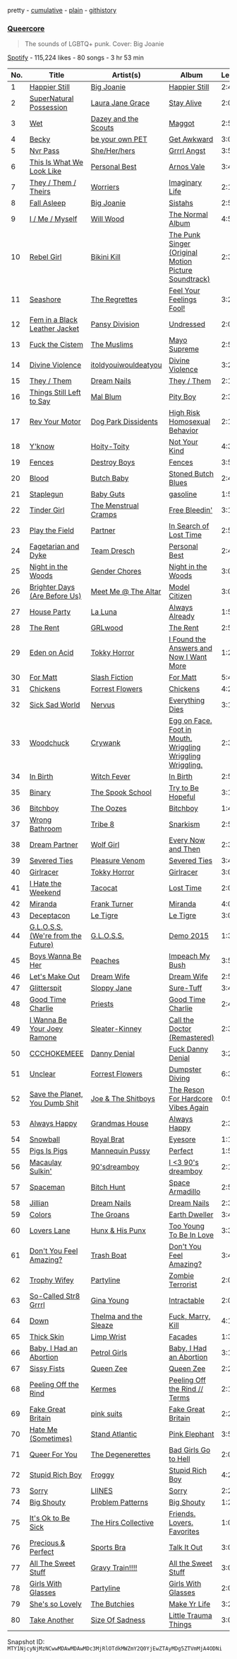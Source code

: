 pretty - [cumulative](/playlists/cumulative/37i9dQZF1DXa3ll4rE48Mv.md) - [plain](/playlists/plain/37i9dQZF1DXa3ll4rE48Mv) - [githistory](https://github.githistory.xyz/mackorone/spotify-playlist-archive/blob/main/playlists/plain/37i9dQZF1DXa3ll4rE48Mv)

### [Queercore](https://open.spotify.com/playlist/37i9dQZF1DXa3ll4rE48Mv)

> The sounds of LGBTQ+ punk\. Cover: Big Joanie

[Spotify](https://open.spotify.com/user/spotify) - 115,224 likes - 80 songs - 3 hr 53 min

| No. | Title | Artist(s) | Album | Length |
|---|---|---|---|---|
| 1 | [Happier Still](https://open.spotify.com/track/0mcuFEYftMEs8rWQKokhqp) | [Big Joanie](https://open.spotify.com/artist/39cxr26gqrCiUgIkz4lA8j) | [Happier Still](https://open.spotify.com/album/5yeZzxpwP5gQuGm8JcxFBn) | 2:40 |
| 2 | [SuperNatural Possession](https://open.spotify.com/track/5NjfRU0JaR3TjNGU2kOubc) | [Laura Jane Grace](https://open.spotify.com/artist/4yfPiAauSgUfyc4k4WtwM9) | [Stay Alive](https://open.spotify.com/album/2f9isupAl4hlTTYbst9bFh) | 2:04 |
| 3 | [Wet](https://open.spotify.com/track/1pMEVQiiBtlhBjRxOVqVVH) | [Dazey and the Scouts](https://open.spotify.com/artist/3J8YGHzxEZzHRYVxGmQCvJ) | [Maggot](https://open.spotify.com/album/4o2UhvIIalZ00nvHyk2nEz) | 2:50 |
| 4 | [Becky](https://open.spotify.com/track/2JXWrZnKf0PMklRuJapQgT) | [be your own PET](https://open.spotify.com/artist/60oPm94IK14iPqnGwkbw8x) | [Get Awkward](https://open.spotify.com/album/19ROncpBALfjlbLdXSLSzr) | 3:00 |
| 5 | [Nvr Pass](https://open.spotify.com/track/7yJLS5bbD1BbVVXaRktMxP) | [She/Her/hers](https://open.spotify.com/artist/4VfY7XPH7M1nahvlNluxTg) | [Grrrl Angst](https://open.spotify.com/album/1joEVEBQ4YuxikhoClLGBP) | 3:50 |
| 6 | [This Is What We Look Like](https://open.spotify.com/track/3jcjcAPaXCmsTIs8R08Q2q) | [Personal Best](https://open.spotify.com/artist/3yJdrYDYsEvC5Gu6FtNJ64) | [Arnos Vale](https://open.spotify.com/album/7KjTamXxcgfZ2gAmI24BQ5) | 3:43 |
| 7 | [They / Them / Theirs](https://open.spotify.com/track/5zpUjhFZWLZ7vCVk6ZpnRs) | [Worriers](https://open.spotify.com/artist/55Z2PiiE80rBOkkL1wyNPD) | [Imaginary Life](https://open.spotify.com/album/4Yb6CXNP2OjaRvPHLNVZfr) | 2:18 |
| 8 | [Fall Asleep](https://open.spotify.com/track/0PZQWlZ4A8CSD1f9P9xoTx) | [Big Joanie](https://open.spotify.com/artist/39cxr26gqrCiUgIkz4lA8j) | [Sistahs](https://open.spotify.com/album/7pToEE1w4P0UAMqhaPxoQr) | 2:56 |
| 9 | [I / Me / Myself](https://open.spotify.com/track/1lqj3wgPj8gHCdq46hUjvr) | [Will Wood](https://open.spotify.com/artist/1VQ8riQ31zVHtlxiCC9EZE) | [The Normal Album](https://open.spotify.com/album/3e4el0X3Rqx0Lms74bUrkJ) | 4:51 |
| 10 | [Rebel Girl](https://open.spotify.com/track/0XyjtybwqSdqMAFfBEkmZf) | [Bikini Kill](https://open.spotify.com/artist/0gvHPdYxlU94W7V5MSIlFe) | [The Punk Singer \(Original Motion Picture Soundtrack\)](https://open.spotify.com/album/7DoTlKAupC8rNAdb0tNmZ2) | 2:37 |
| 11 | [Seashore](https://open.spotify.com/track/6kQ3W5LMxh6ftjEBssYgAd) | [The Regrettes](https://open.spotify.com/artist/67WNUxmM7y4WzHPAVzBu3E) | [Feel Your Feelings Fool!](https://open.spotify.com/album/3AWvlkLV6Wmys6G85zwz98) | 3:28 |
| 12 | [Fem in a Black Leather Jacket](https://open.spotify.com/track/7Gjze5dPQjujzoHGOQReWT) | [Pansy Division](https://open.spotify.com/artist/5OyEfwMlXpCWU8dWVENGgm) | [Undressed](https://open.spotify.com/album/3FQM6XQYuV0CMKzs1jTTBF) | 2:04 |
| 13 | [Fuck the Cistem](https://open.spotify.com/track/6Qt0KafTAgxOBEi3XFo2eg) | [The Muslims](https://open.spotify.com/artist/0k4t6CgTa017VoLxokJn8t) | [Mayo Supreme](https://open.spotify.com/album/2T42kZHMEGCe6XkRmCWe8y) | 2:52 |
| 14 | [Divine Violence](https://open.spotify.com/track/6WwLkjY0RqDkgPmo1URNxK) | [itoldyouiwouldeatyou](https://open.spotify.com/artist/7625dNOd552CCLYVObfTxe) | [Divine Violence](https://open.spotify.com/album/21perF5XCWHbK7CDvuU1s4) | 3:22 |
| 15 | [They / Them](https://open.spotify.com/track/1PuQlpFUY6GzQRfQuEQbPs) | [Dream Nails](https://open.spotify.com/artist/49xQzRRO1vI3fmCdbPTwBB) | [They / Them](https://open.spotify.com/album/32HrqcUhi9BlA5Y8bUcCZH) | 2:17 |
| 16 | [Things Still Left to Say](https://open.spotify.com/track/4Rd5yPcGwS8ewCJYwxyfqP) | [Mal Blum](https://open.spotify.com/artist/4tT8fWyOy0hVI7jo9fJmXX) | [Pity Boy](https://open.spotify.com/album/2RCB0j6tDvutjHGcSBeRK2) | 2:31 |
| 17 | [Rev Your Motor](https://open.spotify.com/track/6VNNakpjSH8LNBX7fSGhUv) | [Dog Park Dissidents](https://open.spotify.com/artist/3n7gyeQTlIwleoJFpOIMFp) | [High Risk Homosexual Behavior](https://open.spotify.com/album/6uTcZlIYH8rpuk5wlvPR3C) | 2:19 |
| 18 | [Y'know](https://open.spotify.com/track/2fEgApMmxqKwCYXqg3Y2YE) | [Hoity\-Toity](https://open.spotify.com/artist/59C4CCO7zRyoXORgHPjDjp) | [Not Your Kind](https://open.spotify.com/album/2bINeWV1YXsi5QrPl28cnh) | 4:34 |
| 19 | [Fences](https://open.spotify.com/track/1xFzQ7lZeNZkaXeozVWb79) | [Destroy Boys](https://open.spotify.com/artist/7KeN0XX71T4fGysIYLB5J5) | [Fences](https://open.spotify.com/album/2V3FIz7zBjKGsSLdV7ixXj) | 3:58 |
| 20 | [Blood](https://open.spotify.com/track/5BWpwPVzb4LuvPpZ1SB0SS) | [Butch Baby](https://open.spotify.com/artist/3jzfCiOKgr1xHyUYLqw3lr) | [Stoned Butch Blues](https://open.spotify.com/album/4qSJWCaegd4OR1UzwOocpn) | 2:47 |
| 21 | [Staplegun](https://open.spotify.com/track/4JRs49S2iWLrYKppB2Nmql) | [Baby Guts](https://open.spotify.com/artist/0n7Xc7tVMZdgrQgNoVyqIR) | [gasoline](https://open.spotify.com/album/5fpTeGoair7Yj69gyJfjUh) | 1:54 |
| 22 | [Tinder Girl](https://open.spotify.com/track/4v8Ld3zwasdQvBZtVJgO0H) | [The Menstrual Cramps](https://open.spotify.com/artist/5ZV8lDOPUCh9tzkSQBVarI) | [Free Bleedin'](https://open.spotify.com/album/20EOnbktQbZbkxOJGrqLmA) | 3:17 |
| 23 | [Play the Field](https://open.spotify.com/track/6MBMpHYzCrFOcExyNGPRRb) | [Partner](https://open.spotify.com/artist/15rbZYMoW9AYb3zcuFUNOU) | [In Search of Lost Time](https://open.spotify.com/album/1IPEfgp0l3XWsnAm0F30Ax) | 2:56 |
| 24 | [Fagetarian and Dyke](https://open.spotify.com/track/2942YKHIqF1XHp7fvp1iEN) | [Team Dresch](https://open.spotify.com/artist/1i0UobirqiiWT0AbrkZKrs) | [Personal Best](https://open.spotify.com/album/2CcIyIyNax2Zim1Ii5pHRK) | 2:45 |
| 25 | [Night in the Woods](https://open.spotify.com/track/3xsaPXF9RUVWMJDKYN0sZ5) | [Gender Chores](https://open.spotify.com/artist/1KXewBzOBGruO48jAuuVVi) | [Night in the Woods](https://open.spotify.com/album/6IvCrae07F3hum42P8CYb0) | 3:03 |
| 26 | [Brighter Days \(Are Before Us\)](https://open.spotify.com/track/6VUFd1yl3AvPwb5QFVCoqg) | [Meet Me @ The Altar](https://open.spotify.com/artist/4bzfsZhaLW6VWHLh1sqcrK) | [Model Citizen](https://open.spotify.com/album/7qGZWGsspSXTXiqTWa4sT5) | 3:03 |
| 27 | [House Party](https://open.spotify.com/track/4LeuJ3WfqbEm0TiYOjdm89) | [La Luna](https://open.spotify.com/artist/61DB9tvIGdQwz1B4IxdP7g) | [Always Already](https://open.spotify.com/album/266CkD6b9yrFX60cDNAyKy) | 1:53 |
| 28 | [The Rent](https://open.spotify.com/track/61aNP3upsNJMLRdWf8Mj5v) | [GRLwood](https://open.spotify.com/artist/0yrzVTuk6PgF51NYgfgKXe) | [The Rent](https://open.spotify.com/album/7ctFtUf0RzsBUNzOIkl1kL) | 2:53 |
| 29 | [Eden on Acid](https://open.spotify.com/track/1RNfuLU3uGrhUDitaQ0AW8) | [Tokky Horror](https://open.spotify.com/artist/2TJkCzhISn0eZv1cQ8eLSp) | [I Found the Answers and Now I Want More](https://open.spotify.com/album/0tDPveQFHjPpuSTYaOP9Cl) | 1:26 |
| 30 | [For Matt](https://open.spotify.com/track/4Lrwl77lIBqBFtVIUQPI3D) | [Slash Fiction](https://open.spotify.com/artist/51lcK4r9QlqmtGQxLedO9M) | [For Matt](https://open.spotify.com/album/1l2zfAh6tsE6FfYZVxF3cE) | 5:44 |
| 31 | [Chickens](https://open.spotify.com/track/5hnktvtMR96jGKA54FEi7U) | [Forrest Flowers](https://open.spotify.com/artist/6dpJaK0AIrYLSHi4UFeeA8) | [Chickens](https://open.spotify.com/album/1aDGrlOO5aCxtArveJH8fI) | 4:20 |
| 32 | [Sick Sad World](https://open.spotify.com/track/4BeyMnzwMGNnjYIqMhHqYZ) | [Nervus](https://open.spotify.com/artist/4vApur54D4XetXX1xnIAKv) | [Everything Dies](https://open.spotify.com/album/3AyoeLix6xbioDX8eLf1JS) | 3:11 |
| 33 | [Woodchuck](https://open.spotify.com/track/6GUeUdO8AOZ52UcRFPn1eH) | [Crywank](https://open.spotify.com/artist/7gzXeFUDWz0aqhikdkOJxQ) | [Egg on Face\. Foot in Mouth\. Wriggling Wriggling Wriggling.](https://open.spotify.com/album/26WIpPiL8DGHgdZ0xQR4sC) | 2:33 |
| 34 | [In Birth](https://open.spotify.com/track/7wOxLKY5IPuK5bpCO4QY7p) | [Witch Fever](https://open.spotify.com/artist/1Zdd7fqk5jtuMUwE7agpS1) | [In Birth](https://open.spotify.com/album/1OAxny9o7MDCz7oZTVfLAV) | 2:56 |
| 35 | [Binary](https://open.spotify.com/track/612neH3gcy0ke7jLRRca53) | [The Spook School](https://open.spotify.com/artist/1K9hZ7uYbiVLEYhV4SFrOA) | [Try to Be Hopeful](https://open.spotify.com/album/0ooSpzz4zOyP9nKl02dDye) | 3:15 |
| 36 | [Bitchboy](https://open.spotify.com/track/4c2S2MELHhh3nspK1Rmef7) | [The Oozes](https://open.spotify.com/artist/48VgYEfRllDfyLl4BEMVSF) | [Bitchboy](https://open.spotify.com/album/1dLzdrQ9uVcUqv6PMHNQ9z) | 1:47 |
| 37 | [Wrong Bathroom](https://open.spotify.com/track/2rxPRLVeFZOuBhaNnwHKDS) | [Tribe 8](https://open.spotify.com/artist/36XvuDzOGosIiNn9WC6snn) | [Snarkism](https://open.spotify.com/album/68ctZ7mlwKGobH2N7Z8DEP) | 2:55 |
| 38 | [Dream Partner](https://open.spotify.com/track/0vfeQ9IraM3uOTy4dOssi3) | [Wolf Girl](https://open.spotify.com/artist/65fBgVWHUF13eh71KQQsxX) | [Every Now and Then](https://open.spotify.com/album/1WXuhPXstAtp8SSSUOMYDt) | 2:34 |
| 39 | [Severed Ties](https://open.spotify.com/track/5CmsEEFPi3p4mb0waJTszK) | [Pleasure Venom](https://open.spotify.com/artist/7ldGhpbw4LYeHWa02LiENR) | [Severed Ties](https://open.spotify.com/album/1E2jxSmvjYSgbCanpeBZfZ) | 3:44 |
| 40 | [Girlracer](https://open.spotify.com/track/7rqcUi5lrEAkREzHiZGIqT) | [Tokky Horror](https://open.spotify.com/artist/2TJkCzhISn0eZv1cQ8eLSp) | [Girlracer](https://open.spotify.com/album/0w024CbcRiVsEYr34C5Yq1) | 3:08 |
| 41 | [I Hate the Weekend](https://open.spotify.com/track/7M1Wssdqgsl8CHFedtehTb) | [Tacocat](https://open.spotify.com/artist/3h0MN1neFknEvlYKxFmSQW) | [Lost Time](https://open.spotify.com/album/4vwTDSKpekqB7fEKvifutT) | 2:05 |
| 42 | [Miranda](https://open.spotify.com/track/7JuocCvYUBbC0X1bZj6guM) | [Frank Turner](https://open.spotify.com/artist/27M9shmwhIjRo7WntpT9Rp) | [Miranda](https://open.spotify.com/album/7M5VeWYg64LLnKe5yvVDo2) | 4:00 |
| 43 | [Deceptacon](https://open.spotify.com/track/5773KSWFzg9kCc8yazjbSt) | [Le Tigre](https://open.spotify.com/artist/2n6FviARgtjjimZXu18uRM) | [Le Tigre](https://open.spotify.com/album/0dSSZGzoukzrFBnG07J45i) | 3:04 |
| 44 | [G.L.O.S.S\. \(We're from the Future\)](https://open.spotify.com/track/5w8lL6jy9wToBej9Lk9v2f) | [G.L.O.S.S.](https://open.spotify.com/artist/2s4gtd98phMFZf7dMagxjU) | [Demo 2015](https://open.spotify.com/album/2v3FQ4S6xMKm9YL0JapDKl) | 1:31 |
| 45 | [Boys Wanna Be Her](https://open.spotify.com/track/47PLgd0njLIMcyLuQOOlEn) | [Peaches](https://open.spotify.com/artist/1gkSl4XpHIHI4I1WQbfXOE) | [Impeach My Bush](https://open.spotify.com/album/7xCGkKOjMAcKqUE5ggdntD) | 3:55 |
| 46 | [Let's Make Out](https://open.spotify.com/track/3tgbbJ2XFGiNY5kMAdAn97) | [Dream Wife](https://open.spotify.com/artist/2DaP4uXwKOXAaD77XokW9a) | [Dream Wife](https://open.spotify.com/album/5ALipDbGrV5mJxJqt1MNN1) | 2:55 |
| 47 | [Glitterspit](https://open.spotify.com/track/5tLlzGHopRtDv56PntKB8R) | [Sloppy Jane](https://open.spotify.com/artist/0Vll0SNLozOGHbfHbjY4pv) | [Sure\-Tuff](https://open.spotify.com/album/1C1OTQGHE9NeWHEw2aG8bO) | 3:40 |
| 48 | [Good Time Charlie](https://open.spotify.com/track/3YHEUUYqEYLzInHRNfN4bW) | [Priests](https://open.spotify.com/artist/5DT78nxI4rAHYddufPUOBx) | [Good Time Charlie](https://open.spotify.com/album/4S61h0CKciUdMo51bM3SAR) | 2:47 |
| 49 | [I Wanna Be Your Joey Ramone](https://open.spotify.com/track/1NVq4MTXJVqJ1Dw7LJ6KD4) | [Sleater\-Kinney](https://open.spotify.com/artist/4wLIbcoqmqI4WZHDiBxeCB) | [Call the Doctor \(Remastered\)](https://open.spotify.com/album/4ePXtN94M7iBkUUpuGQEHN) | 2:36 |
| 50 | [CCCHOKEMEEE](https://open.spotify.com/track/4c9xAn5v8trWontgFe9Q2A) | [Danny Denial](https://open.spotify.com/artist/6jzsOmxoZhStlS4jaJy95U) | [Fuck Danny Denial](https://open.spotify.com/album/0iJ5e19OUZmJH8ywlj5NLR) | 3:25 |
| 51 | [Unclear](https://open.spotify.com/track/4CfTJJC1Aku6YOmKmMc4gf) | [Forrest Flowers](https://open.spotify.com/artist/6dpJaK0AIrYLSHi4UFeeA8) | [Dumpster Diving](https://open.spotify.com/album/3fAul5QlrJzaynv29yPDy7) | 6:34 |
| 52 | [Save the Planet, You Dumb Shit](https://open.spotify.com/track/6Kk9Zy9dYzgvTEPNCh2s8o) | [Joe & The Shitboys](https://open.spotify.com/artist/1LQe0AlqV1e2GD3Ry1UFTg) | [The Reson For Hardcore Vibes Again](https://open.spotify.com/album/2ulPQaaJiq1rK6YK86wPsI) | 0:55 |
| 53 | [Always Happy](https://open.spotify.com/track/5MB2xF8ziRtSqwuncTOlxk) | [Grandmas House](https://open.spotify.com/artist/6BFppN7DZ1DR7zFyNTj7Nv) | [Always Happy](https://open.spotify.com/album/3BvygxzbzswFKbo3DKzbXt) | 2:38 |
| 54 | [Snowball](https://open.spotify.com/track/30MPTi1NdJlN4WeEiXWmPC) | [Royal Brat](https://open.spotify.com/artist/2nsqDdnAg6Wlgkfxv5MlKC) | [Eyesore](https://open.spotify.com/album/17ayOXluk76ZIBqAtyCk4g) | 1:15 |
| 55 | [Pigs Is Pigs](https://open.spotify.com/track/6wOfwjT2TowI9OJEnd07Yw) | [Mannequin Pussy](https://open.spotify.com/artist/33yje3hgpNfdXpqdJQcrt9) | [Perfect](https://open.spotify.com/album/1SmNCUA35KrRKfzwk02FSD) | 1:56 |
| 56 | [Macaulay Sulkin'](https://open.spotify.com/track/6Q5W6qTZc9JV6surKRhoXY) | [90'sdreamboy](https://open.spotify.com/artist/03i7AdjvxoQCgJRNBh3NyQ) | [I <3 90's dreamboy](https://open.spotify.com/album/1ieYTzaa6pmH3PY5L5IeN6) | 2:13 |
| 57 | [Spaceman](https://open.spotify.com/track/1CtIrwQLU6s0UZgbn5cwH7) | [Bitch Hunt](https://open.spotify.com/artist/1pRVOuiW4YsZD1vlVPIgbU) | [Space Armadillo](https://open.spotify.com/album/1kmqlVDVxcMG4L5xXniZD2) | 2:50 |
| 58 | [Jillian](https://open.spotify.com/track/0lhxZB33L7xpd0HzlpEyBa) | [Dream Nails](https://open.spotify.com/artist/49xQzRRO1vI3fmCdbPTwBB) | [Dream Nails](https://open.spotify.com/album/6QXxOZNDngKIYagFOLC9uc) | 2:39 |
| 59 | [Colors](https://open.spotify.com/track/1CIVKxQTjN9Ed0woZbzx2z) | [The Groans](https://open.spotify.com/artist/4jhD0dxLgux1cB7BN16PlT) | [Earth Dweller](https://open.spotify.com/album/5jQdPuwpQCFCO0fltbBB63) | 3:49 |
| 60 | [Lovers Lane](https://open.spotify.com/track/2C3NdJNp7DkOLtARovoL68) | [Hunx & His Punx](https://open.spotify.com/artist/5xTWck1vHVlTTI0jTQzUuF) | [Too Young To Be In Love](https://open.spotify.com/album/3ezEcFfUKTEYhKjWAgCZqp) | 3:35 |
| 61 | [Don't You Feel Amazing?](https://open.spotify.com/track/5bccYlSbCo13rsK5i3f4i3) | [Trash Boat](https://open.spotify.com/artist/0XGJ3GUPwslwFJ66yNbHeh) | [Don't You Feel Amazing?](https://open.spotify.com/album/5fzm0EmXjDTEOQv6GjGg7v) | 3:45 |
| 62 | [Trophy Wifey](https://open.spotify.com/track/2sElL4pdDB9HReW1dCp6hH) | [Partyline](https://open.spotify.com/artist/5LqNtBKweePwvXgJ4BWWuA) | [Zombie Terrorist](https://open.spotify.com/album/1b8585sIYVvPbWpdW7Vms3) | 2:07 |
| 63 | [So\-Called Str8 Grrrl](https://open.spotify.com/track/5XUZUnnvjObWveOA9fpO7L) | [Gina Young](https://open.spotify.com/artist/0U64coxrK2Wm5s2PmApkBn) | [Intractable](https://open.spotify.com/album/4UH7wsiFLZ6yvw24HGzh1J) | 2:04 |
| 64 | [Down](https://open.spotify.com/track/2siNyitsnycrIp7aqUTgQp) | [Thelma and the Sleaze](https://open.spotify.com/artist/03VfdeLg04zHr8nmQ2rQ57) | [Fuck, Marry, Kill](https://open.spotify.com/album/7f81vcqMiOQYo2p1L2qEQT) | 4:12 |
| 65 | [Thick Skin](https://open.spotify.com/track/1rm8VLzeC2exuOdNltcooA) | [Limp Wrist](https://open.spotify.com/artist/38SIMA9z2a7ATlRVenIcHc) | [Facades](https://open.spotify.com/album/2Aw4XGH7jkvd88jzbPSGjn) | 1:36 |
| 66 | [Baby, I Had an Abortion](https://open.spotify.com/track/5ilQi9gYgFQohJ5olmtigL) | [Petrol Girls](https://open.spotify.com/artist/7dEx5Gii91YpvTOzrrvx5L) | [Baby, I Had an Abortion](https://open.spotify.com/album/0MmQCI3aQdUXVAfN2q67V7) | 3:12 |
| 67 | [Sissy Fists](https://open.spotify.com/track/3XPJMp4eqVLiA2OPUxlBL0) | [Queen Zee](https://open.spotify.com/artist/4Fu68byHFGEiID8pHyYxFL) | [Queen Zee](https://open.spotify.com/album/63Rggji5w5RZEJjT262Spr) | 2:23 |
| 68 | [Peeling Off the Rind](https://open.spotify.com/track/0yafbfp4DMrGTnntAtkJFi) | [Kermes](https://open.spotify.com/artist/6Hnr7L6eznEjLMxCsIlynH) | [Peeling Off the Rind // Terms](https://open.spotify.com/album/2GMkpNFzUeNcjteXnvlke9) | 2:14 |
| 69 | [Fake Great Britain](https://open.spotify.com/track/3SeQfwjcIIlCAMEYO9tGgZ) | [pink suits](https://open.spotify.com/artist/2tetR4N7chonvlPLHlNzOL) | [Fake Great Britain](https://open.spotify.com/album/604nwPmwMK2bFGUeHnnmMN) | 2:23 |
| 70 | [Hate Me \(Sometimes\)](https://open.spotify.com/track/69Y6dB1U7AZ0FfDdzol6ir) | [Stand Atlantic](https://open.spotify.com/artist/1W2Fv4YUnjC8hx2qQd6fGh) | [Pink Elephant](https://open.spotify.com/album/7mSFPsjZjTx8K1UmtDSQPu) | 3:53 |
| 71 | [Queer For You](https://open.spotify.com/track/3wOIv5bly3SnBum3gLRsCa) | [The Degenerettes](https://open.spotify.com/artist/5aLqmIsEKz8r0bIaSRsf7z) | [Bad Girls Go to Hell](https://open.spotify.com/album/1USnl3zRNiSnGZF7toUpcp) | 2:08 |
| 72 | [Stupid Rich Boy](https://open.spotify.com/track/62iqRRViLrPJgm2IFf3bI5) | [Froggy](https://open.spotify.com/artist/7xzT4aBGEZvQJKZWbhTxyt) | [Stupid Rich Boy](https://open.spotify.com/album/4nm42ZsRXme9nzR2bLvb3e) | 4:23 |
| 73 | [Sorry](https://open.spotify.com/track/1LrMwgLn973lcjAlkxoX0p) | [LIINES](https://open.spotify.com/artist/1JfKFoNd6l125tY9uJcd4f) | [Sorry](https://open.spotify.com/album/12mEYu1QsUj8mWVhNMuyr5) | 2:24 |
| 74 | [Big Shouty](https://open.spotify.com/track/2JDMX69HvkeJuoNmFoj1Lz) | [Problem Patterns](https://open.spotify.com/artist/4u5UG0TxXroCBnpgBruPOP) | [Big Shouty](https://open.spotify.com/album/1pWMoHSZKWMnr4zYmG4NvH) | 1:26 |
| 75 | [It's Ok to Be Sick](https://open.spotify.com/track/02Xk3OGe1Q4mtOcrokOOAY) | [The Hirs Collective](https://open.spotify.com/artist/1NV2n4DkUNfCCuaaxsWJnl) | [Friends\. Lovers\. Favorites](https://open.spotify.com/album/3nffqxNgYlaorWIVUm56R8) | 1:03 |
| 76 | [Precious & Perfect](https://open.spotify.com/track/4j95oNNiUfHNf95fqEvE4D) | [Sports Bra](https://open.spotify.com/artist/3U4YNgmMwXjWfIt4UTNm4b) | [Talk It Out](https://open.spotify.com/album/1lM5KEAmZ7plduqtJnITJv) | 3:00 |
| 77 | [All The Sweet Stuff](https://open.spotify.com/track/0TYzOSQD8m7XJT0zv9XbXg) | [Gravy Train!!!!](https://open.spotify.com/artist/43q75UPPaYM6brcFIdeH2P) | [All the Sweet Stuff](https://open.spotify.com/album/5aoNatUKyUDGrMpL7HtsR7) | 3:01 |
| 78 | [Girls With Glasses](https://open.spotify.com/track/1oJP3drbPbHRQAnsjrS9eq) | [Partyline](https://open.spotify.com/artist/5LqNtBKweePwvXgJ4BWWuA) | [Girls With Glasses](https://open.spotify.com/album/5X2W0yH4IF60WJRVV4pMGY) | 2:09 |
| 79 | [She's so Lovely](https://open.spotify.com/track/4GP9tCJKmYD8maZqiFNdzp) | [The Butchies](https://open.spotify.com/artist/0P0f0x8UquMimAjIKGPaB9) | [Make Yr Life](https://open.spotify.com/album/1cToLlfIfMju4zS9TXS0RZ) | 3:22 |
| 80 | [Take Another](https://open.spotify.com/track/3S7KVKmwbxYbN41tltqZdT) | [Size Of Sadness](https://open.spotify.com/artist/2YuRANSZU5LahqGdk7cM5y) | [Little Trauma Things](https://open.spotify.com/album/37iLVqvAeUeTsXiDlYxKR5) | 3:00 |

Snapshot ID: `MTY1NjcyNjMzNCwwMDAwMDAwMDc3MjRlOTdkMWZmY2Q0YjEwZTAyMDg5ZTVmMjA4ODNi`
